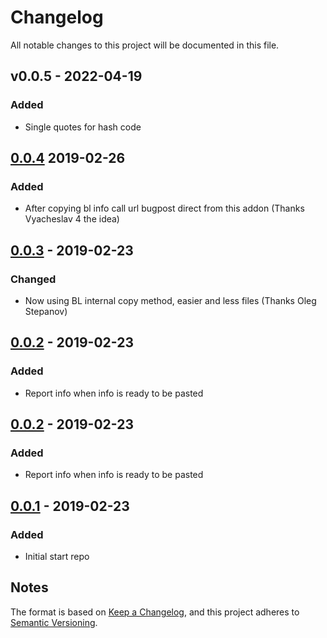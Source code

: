 # Changelog
All notable changes to this project will be documented in this file.

## v0.0.5 - 2022-04-19
### Added
- Single quotes for hash code 

## [0.0.4] 2019-02-26
### Added
- After copying bl info call url bugpost direct from this addon (Thanks Vyacheslav 4 the idea)

## [0.0.3] - 2019-02-23
### Changed
- Now using BL internal copy method, easier and less files (Thanks Oleg Stepanov)

## [0.0.2] - 2019-02-23
### Added
- Report info when info is ready to be pasted

## [0.0.2] - 2019-02-23
### Added
- Report info when info is ready to be pasted

## [0.0.1] - 2019-02-23
### Added
- Initial start repo

## Notes
The format is based on [Keep a Changelog](https://keepachangelog.com/en/1.0.0/),
and this project adheres to [Semantic Versioning](https://semver.org/spec/v2.0.0.html).
<!--### Official Rigify Info-->

[0.0.5]:https://github.com/schroef/Copy-Blender-Info/releases/tag/v.0.0.5
[0.0.4]:https://github.com/schroef/Copy-Blender-Info/releases/tag/v.0.0.4
[0.0.3]:https://github.com/schroef/Copy-Blender-Info/releases/tag/v.0.0.3
[0.0.2]:https://github.com/schroef/Copy-Blender-Info/releases/tag/v.0.0.2
[0.0.1]:https://github.com/schroef/Copy-Blender-Info/releases/tag/v.0.0.1

